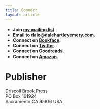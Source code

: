 ```yaml
---
title: Connect
layout: article
---
```


  - **Join [my mailing list](http://dalehartleyemery.us3.list-manage.com/subscribe?u=ebd8309bacca60752ecccd2b2&amp;id=cb6d5e276f)**.
  - **Email to [dale@dalehartleyemery.com](mailto:dale@dalehartleyemery.com)**.
  - **Connect on [Bookface](http://facebook.com/dalehartleyemery/)**.
  - **Connect on [Twitter](http://twitter.com/dalewriting/)**.
  - **Connect on [Goodreads](https://www.goodreads.com/dalehartleyemery)**.
  - **Connect on [Amazon](https://amazon.com/author/dalehartleyemery)**.

# Publisher

[Driscoll Brook Press](http://driscollbrookpress.com)<br />
PO Box 161924<br />
Sacramento CA 95816 USA
